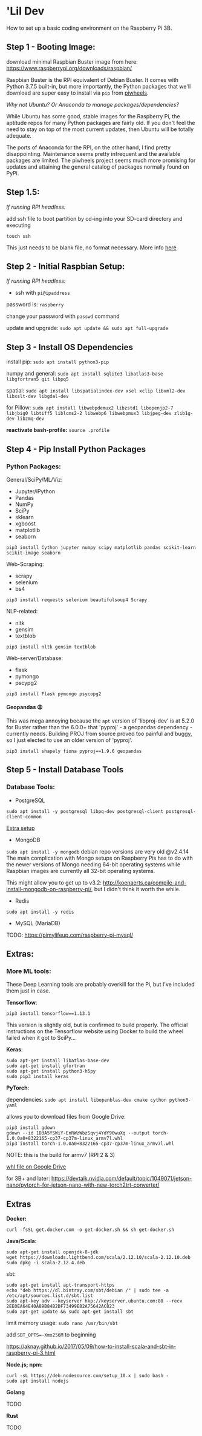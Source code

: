 # 'Lil Dev

How to set up a basic coding environment on the Raspberry Pi 3B.

## Step 1 - Booting Image:
download minimal Raspbian Buster image from here: 
https://www.raspberrypi.org/downloads/raspbian/

Raspbian Buster is the RPI equivalent of Debian Buster.  It comes with Python 3.7.5
built-in, but more importantly, the Python packages that we'll download are super easy
to install via `pip` from [piwheels](piwheels.com).  

*Why not Ubuntu? Or Anaconda to manage packages/dependencies?*

While Ubuntu has some good, stable images for the Raspberry Pi, the aptitude repos
for many Python packages are fairly old.  If you don't feel the need to stay
on top of the most current updates, then Ubuntu will be totally adequate.

The ports of Anaconda for the RPI, on the other hand, I find pretty disappointing. 
Maintenance seems pretty infrequent and the available packages are limited. The piwheels
project seems much more promising for updates and attaining the general catalog of packages
normally found on PyPi. 

## Step 1.5:
*If running RPI headless:*

add ssh file to boot partition by cd-ing into your SD-card directory and executing

`touch ssh`

This just needs to be blank file, no format necessary. More info [here](https://www.raspberrypi.org/documentation/remote-access/ssh/)

## Step 2 - Initial Raspbian Setup:
*If running RPI headless:*

- ssh with `pi@ipaddress`

password is: `raspberry`

change your password with `passwd` command

update and upgrade: `sudo apt update && sudo apt full-upgrade`

## Step 3 - Install OS Dependencies

install pip: `sudo apt install python3-pip`

numpy and general: `sudo apt install sqlite3 libatlas3-base libgfortran5 git libpq5`

spatial: `sudo apt install libspatialindex-dev xsel xclip libxml2-dev libxslt-dev libgdal-dev`

for Pillow: `sudo apt install libwebpdemux2 libzstd1 libopenjp2-7 libjbig0 libtiff5 liblcms2-2 libwebp6 libwebpmux3 libjpeg-dev zlib1g-dev libzmq-dev`

**reactivate bash-profile:** `source .profile`

## Step 4 - Pip Install Python Packages

### Python Packages:

General/SciPy/ML/Viz:
- Jupyter/iPython
- Pandas
- NumPy
- SciPy
- sklearn
- xgboost
- matplotlib
- seaborn

`pip3 install Cython jupyter numpy scipy matplotlib pandas scikit-learn scikit-image seaborn`

Web-Scraping:
- scrapy
- selenium
- bs4

`pip3 install requests selenium beautifulsoup4 Scrapy`

NLP-related:
- nltk
- gensim 
- textblob

`pip3 install nltk gensim textblob`


Web-server/Database:
- flask
- pymongo
- pscypg2

`pip3 install Flask pymongo psycopg2`

#### Geopandas :weary:
This was mega annoying because the `apt` version of 'libproj-dev' is at 5.2.0 for Buster rather than
the 6.0.0+ that 'pyproj' - a geopandas dependency - currently needs.  Building PROJ from source proved too painful and buggy, so I just elected to use an older version of 'pyproj'.

`pip3 install shapely fiona pyproj==1.9.6 geopandas`

## Step 5 - Install Database Tools
### Database Tools:

- PostgreSQL

`sudo apt install -y postgresql libpq-dev postgresql-client postgresql-client-common`

[Extra setup](https://opensource.com/article/17/10/set-postgres-database-your-raspberry-pi)

- MongoDB

`sudo apt install -y mongodb`
debian repo versions are very old @v2.4.14
The main complication with Mongo setups on Raspberry Pis has to do with the newer versions of 
Mongo needing 64-bit operating systems while Raspbian images are currently all 32-bit operating
systems.

This might allow you to get up to v3.2: http://koenaerts.ca/compile-and-install-mongodb-on-raspberry-pi/, but I didn't think it worth the while.

- Redis

`sudo apt install -y redis`

- MySQL (MariaDB)

TODO: https://pimylifeup.com/raspberry-pi-mysql/

## Extras:
### More ML tools:

These Deep Learning tools are probably overkill for the Pi, but I've included
them just in case.

**Tensorflow**:

`pip3 install tensorflow==1.13.1`

This version is slightly old, but is confirmed to build properly.  The official
instructions on the Tensorflow website using Docker to build the wheel failed 
when it got to SciPy...

**Keras**:

``` 
sudo apt-get install libatlas-base-dev
sudo apt-get install gfortran
sudo apt-get install python3-h5py
sudo pip3 install keras
```

**PyTorch**:

dependencies: `sudo apt install libopenblas-dev cmake cython python3-yaml`

allows you to download files from Google Drive: 

```
pip3 install gdown
gdown --id 1D3A5YSWiY-EnRWzWbzSqvj4YdY90wuXq --output torch-1.0.0a0+8322165-cp37-cp37m-linux_armv7l.whl
pip3 install torch-1.0.0a0+8322165-cp37-cp37m-linux_armv7l.whl
```

NOTE: this is the build for armv7 (RPI 2 & 3)

[whl file on Google Drive](https://drive.google.com/file/d/1D3A5YSWiY-EnRWzWbzSqvj4YdY90wuXq/view)

for 3B+ and later: https://devtalk.nvidia.com/default/topic/1049071/jetson-nano/pytorch-for-jetson-nano-with-new-torch2trt-converter/

## Extras

**Docker:**

`curl -fsSL get.docker.com -o get-docker.sh && sh get-docker.sh`

**Java/Scala:**

```
sudo apt-get install openjdk-8-jdk
wget https://downloads.lightbend.com/scala/2.12.10/scala-2.12.10.deb
sudo dpkg -i scala-2.12.4.deb
```

sbt: 
```
sudo apt-get install apt-transport-https
echo "deb https://dl.bintray.com/sbt/debian /" | sudo tee -a /etc/apt/sources.list.d/sbt.list
sudo apt-key adv --keyserver hkp://keyserver.ubuntu.com:80 --recv 2EE0EA64E40A89B84B2DF73499E82A75642AC823
sudo apt-get update && sudo apt-get install sbt
```

limit memory usage:
`sudo nano /usr/bin/sbt`

add `SBT_OPTS=-Xmx256M` to beginning

https://aknay.github.io/2017/05/09/how-to-install-scala-and-sbt-in-raspberry-pi-3.html

**Node.js; npm:**

```
curl -sL https://deb.nodesource.com/setup_10.x | sudo bash -
sudo apt install nodejs
```

**Golang**

TODO

**Rust**

TODO